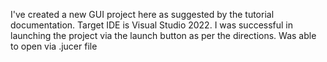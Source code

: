 I've created a new GUI project here as suggested by the tutorial documentation. 
Target IDE is Visual Studio 2022.
I was successful in launching the project via the launch button as per the directions. 
Was able to open via .jucer file

